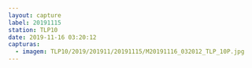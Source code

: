 ```yaml
---
layout: capture
label: 20191115
station: TLP10
date: 2019-11-16 03:20:12
capturas:
  - imagem: TLP10/2019/201911/20191115/M20191116_032012_TLP_10P.jpg
---
```

